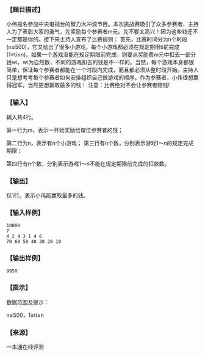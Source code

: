 ### 【题目描述】

小伟报名参加中央电视台的智力大冲浪节目。本次挑战赛吸引了众多参赛者，主持人为了表彰大家的勇气，先奖励每个参赛者m元。先不要太高兴！因为这些钱还不一定都是你的。接下来主持人宣布了比赛规则： 首先，比赛时间分为n个时段(n≤500)，它又给出了很多小游戏，每个小游戏都必须在规定期限ti前完成(1≤ti≤n)。如果一个游戏没能在规定期限前完成，则要从奖励费m元中扣去一部分钱wi，wi为自然数，不同的游戏扣去的钱是不一样的。当然，每个游戏本身都很简单，保证每个参赛者都能在一个时段内完成，而且都必须从整时段开始。主持人只是想考考每个参赛者如何安排组织自己做游戏的顺序。作为参赛者，小伟很想赢得冠军，当然更想赢取最多的钱！ 注意：比赛绝对不会让参赛者赔钱!

### 【输入】

输入共4行。

第一行为m，表示一开始奖励给每位参赛者的钱；

第二行为n，表示有n个小游戏； 第三行有n个数，分别表示游戏1～n的规定完成期限；

第四行有n个数，分别表示游戏1～n不能在规定期限前完成的扣款数。

### 【输出】

仅1行。表示小伟能赢取最多的钱。

### 【输入样例】

```
10000
7
4 2 4 3 1 4 6
70 60 50 40 30 20 10
```

### 【输出样例】

```
9950
```

### 【提示】

数据范围及提示：

n≤500，1≤ti≤n


 ### 【来源】

 一本通在线评测 